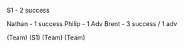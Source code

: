S1 - 2 success

Nathan - 1 success
Philip - 1 Adv
Brent - 3 success / 1 adv

(Team)
(S1)
(Team)
(Team)